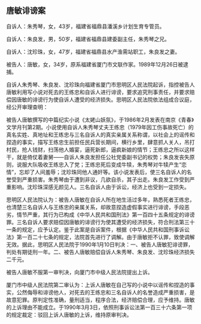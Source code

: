 ## 唐敏诽谤案

自诉人：朱秀琴，女，43岁，福建省福鼎县潘溪乡计划生育专管员。

自诉人：朱良发，男，50岁，福建省福鼎县建委副主任，朱秀琴之兄。

自诉人：沈珍珠，女，47岁，福建省福鼎县水产渔需站职工，朱良发之妻。

被告人：唐敏，女，34岁，原系福建省厦门市文联作家。1989年12月26日被逮捕。

自诉人朱秀琴、朱良发、沈珍珠向福建省厦门市思明区人民法院起诉，指控被告人唐敏利用写小说对死去的王练忠和自诉人进行诽谤，要求追究刑事责任，并要求赔偿因唐敏的诽谤行为使自诉人遭受的经济损失。思明区人民法院依法组成合议庭，经公开审理查明：

被告人唐敏撰写的中篇纪实小说《太姥山妖氛》，于1986年2月发表在南京《青春》文学月刊第2期。小说使用自诉人朱秀琴丈夫王练忠（1979年因工伤事故死亡）的真名实姓、真地址和王练忠与三名自诉人的真实亲属关系称谓，以社会上的谣传和捏造的事实，描写王练忠生前担任民兵营长期间，横行乡里，肆意抓人关人，吊打村民，抢人钱财，扫荡他人婚宴，逼死新郎，逼疯新娘的情节；王练忠之所以这样干，就是倚仗着妻舅——自诉人朱良发担任公社党委副书记的权势；朱良发丧失原则，说服大队吸收王练忠入了党；王练忠死后变成牛犊，朱秀琴对牛犊产生“恋情”，忘却了人间羞辱；沈珍珠同他人通奸等。该小说发表后，使三名自诉人的名誉受到严重损害。朱秀琴由于遭到非议，几欲自杀，其子出走。朱良发工作受到严重影响。沈珍珠深感无颜见人。三名自诉人由于诉讼，经济上也受到一定损失。

思明区人民法院认为：被告人唐敏在自诉人所在地生活过多年，熟悉死者王练忠，也清楚三名自诉人与王练忠的亲属关系，却故意捏造虚假事实进行诽谤，手段恶劣，情节严重，其行为已构成《中华人民共和国刑法》第一百四十五条规定的诽谤罪。三名自诉人要求赔偿因唐敏的诽谤行为使其遭受的经济损失，符合刑法第三十一条的规定，应予认定。鉴于此案是自诉案件，根据《中华人民共和国刑事诉讼法》第一百二十七条的规定，法院首先进行了调解。由于唐敏拒不认罪，致使调解无效。据此，思明区人民法院于1990年1月10日判决：一、被告人唐敏犯诽谤罪，判处有期徒刑一年。二、被告人唐敏赔偿自诉人朱秀琴、朱良发、沈珍珠经济损失二千元。

被告人唐敏不服第一审判决，向厦门市中级人民法院提出上诉。

厦门市中级人民法院第二审认为：上诉人唐敏在自己写的小说中以谣传和捏造的事实，公然侮辱和诽谤他人，对死去的王练忠和三名自诉人的名誉造成严重损害，是故意犯罪。原判定性准确，量刑适当，程序合法，经济赔偿合理，应予维持。唐敏的上诉理由不能成立。于1990年3月3日，依照刑事诉讼法第一百三十六条第一项的规定裁定：驳回上诉人唐敏的上诉，维持原审判决。

